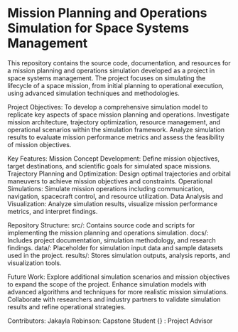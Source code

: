 # Mission Planning and Operations Simulation for Space Systems Management 

This repository contains the source code, documentation, and resources for a mission planning and operations simulation developed as a project in space systems management. The project focuses on simulating the lifecycle of a space mission, from initial planning to operational execution, using advanced simulation techniques and methodologies.

Project Objectives:
To develop a comprehensive simulation model to replicate key aspects of space mission planning and operations.
Investigate mission architecture, trajectory optimization, resource management, and operational scenarios within the simulation framework.
Analyze simulation results to evaluate mission performance metrics and assess the feasibility of mission objectives.

Key Features:
Mission Concept Development: Define mission objectives, target destinations, and scientific goals for simulated space missions.
Trajectory Planning and Optimization: Design optimal trajectories and orbital maneuvers to achieve mission objectives and constraints.
Operational Simulations: Simulate mission operations including communication, navigation, spacecraft control, and resource utilization.
Data Analysis and Visualization: Analyze simulation results, visualize mission performance metrics, and interpret findings.

Repository Structure:
src/: Contains source code and scripts for implementing the mission planning and operations simulation.
docs/: Includes project documentation, simulation methodology, and research findings.
data/: Placeholder for simulation input data and sample datasets used in the project.
results/: Stores simulation outputs, analysis reports, and visualization tools.

Future Work:
Explore additional simulation scenarios and mission objectives to expand the scope of the project.
Enhance simulation models with advanced algorithms and techniques for more realistic mission simulations.
Collaborate with researchers and industry partners to validate simulation results and refine operational strategies.




Contributors:
Jakayla Robinson: Capstone Student
{} : Project Advisor


